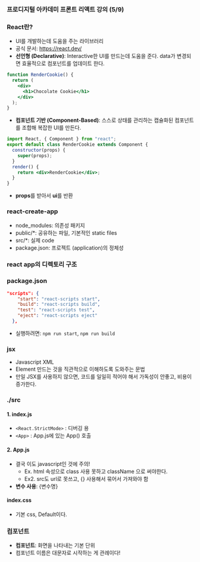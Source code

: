 ### 프로디지털 아카데미 프론트 리액트 강의 (5/9)

### React란?

- UI를 개발하는데 도움을 주는 라이브러리
- 공식 문서: <a href="https://react.dev/">https://react.dev/</a>
- **선언형 (Declarative)**: Interactive한 UI를 만드는데 도움을 준다. data가 변경되면 효율적으로 컴포넌트를 업데이트 한다.

```jsx
function RenderCookie() {
  return (
    <div>
      <h1>Chocolate Cookie</h1>
    </div>
  );
}
```

- **컴포넌트 기반 (Component-Based)**: 스스로 상태를 관리하는 캡슐화된 컴포넌트를 조합해 복잡한 UI를 만든다.

```jsx
import React, { Component } from "react";
export default class RenderCookie extends Component {
  constructor(props) {
    super(props);
  }
  render() {
    return <div>RenderCookie</div>;
  }
}
```

- **props**를 받아서 **ui**를 반환


### react-create-app
- node_modules: 의존성 패키지
- public/*: 공유하는 파일, 기본적인 static files
- src/*: 실제 code
- package.json: 프로젝트 (application)의 정체성

### react app의 디렉토리 구조
### package.json
```json
"scripts": {
    "start": "react-scripts start",
    "build": "react-scripts build",
    "test": "react-scripts test",
    "eject": "react-scripts eject"
  },
```
- 실행하려면: `npm run start`, `npm run build`

### jsx
- Javascript XML  
- Element 만드는 것을 직관적으로 이해하도록 도와주는 문법  
- 만일 JSX를 사용하지 않으면, 코드를 일일히 적어야 해서 가독성이 안좋고, 비용이 증가한다.  

### ./src  
#### 1. index.js  
- `<React.StrictMode>` : 디버깅 용  
- `<App>` : App.js에 있는 App() 호출  

#### 2. App.js
- 결국 이도 javascript인 것에 주의!
  - Ex. html 속성으로 class 사용 못하고 className 으로 써야한다.
  - Ex2. src도 url로 못쓰고, {} 사용해서 묶어서 가져와야 함
- **변수 사용**: {변수명}

#### index.css  
- 기본 css, Default이다.  

### 컴포넌트
- **컴포넌트**: 화면을 나타내는 기본 단위
- 컴포넌트 이름은 대문자로 시작하는 게 관례이다!
